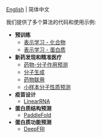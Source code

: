 [English](README.md) | 简体中文

我们提供了多个算法的代码和使用示例:
* **预训练**
  - [表示学习 - 化合物](./pretrained_compound)
  - [表示学习 - 蛋白质](./pretrained_protein)
* **新药发现和精准医疗**
  - [药物-分子作用预测](./drug_target_interaction)
  - [分子生成](./molecular_generation)
  - [药物联用](./drug_drug_synergy)
  - [小样本分子性质预测](./fewshot_molecular_property)
* **疫苗设计**
  - [LinearRNA](../c/pahelix/toolkit/linear_rna)
* **蛋白质结构预测**
  - [PaddleFold](./paddlefold)
* **蛋白质功能预测**
  - [DeepFRI](./protein_function_prediction/DeepFRI/)
